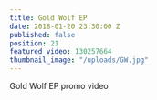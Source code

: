 ```yaml
---
title: Gold Wolf EP
date: 2018-01-20 23:30:00 Z
published: false
position: 21
featured_video: 130257664
thumbnail_image: "/uploads/GW.jpg"
---
```


Gold Wolf EP promo video